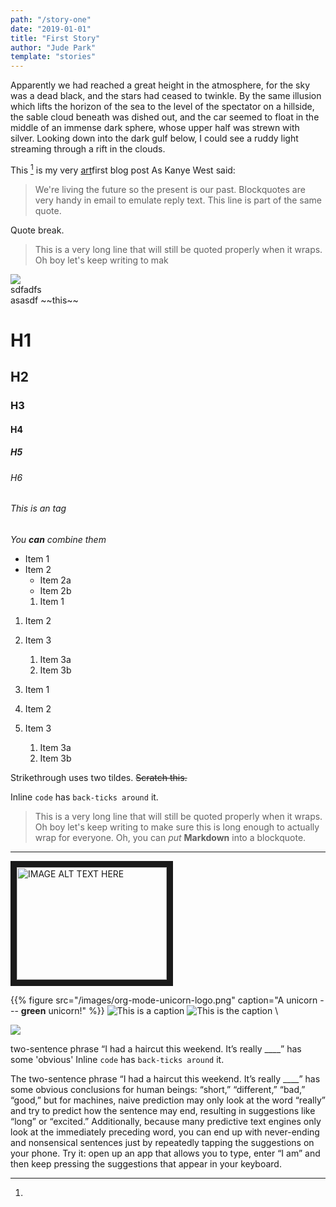 ```yaml
---
path: "/story-one"
date: "2019-01-01"
title: "First Story"
author: "Jude Park"
template: "stories"
---
```


Apparently we had reached a great height in the atmosphere, for the sky was a dead black, and the stars had ceased to twinkle. By the same illusion which lifts the horizon of the sea to the level of the spectator on a hillside, the sable cloud beneath was dished out, and the car seemed to float in the middle of an immense dark sphere, whose upper half was strewn with silver. Looking down into the dark gulf below, I could see a ruddy light streaming through a rift in the clouds.

This [^1] is my very [art](https://art.daneden.me/ "Daniel’s generative art")first blog post As Kanye West said:

> We're living the future so
> the present is our past.
> Blockquotes are very handy in email to emulate reply text.
> This line is part of the same quote.

Quote break.

> This is a very long line that will still be quoted properly when it wraps. Oh boy let's keep writing to mak

<Image src="https://htpr.cnet.com/p/?u=http://upload.wikimedia.org/wikipedia/commons/thumb/6/60/Neighbours_Siamese.jpg/640px-Neighbours_Siamese.jpg&h=Cru336JwgspskIKHDp8AQg"/>
<figcaption>sdfadfs</figcaption>
asasdf
~~this~~

# H1
## H2
### H3
#### H4
##### H5
###### H6

###### This is an tag
_You **can** combine them_
* Item 1
* Item 2
  * Item 2a
  * Item 2b
  1. Item 1
1. Item 2
1. Item 3
   1. Item 3a
   1. Item 3b


1. Item 1
1. Item 2
1. Item 3
   1. Item 3a
   1. Item 3b


Strikethrough uses two tildes. ~~Scratch this.~~

Inline `code` has `back-ticks around` it.


> This is a very long line that will still be quoted properly when it wraps. Oh boy let's keep writing to make sure this is long enough to actually wrap for everyone. Oh, you can *put* **Markdown** into a blockquote. 
---
<a href="http://www.youtube.com/watch?feature=player_embedded&v=YOUTUBE_VIDEO_ID_HERE
" target="_blank"><img src="http://img.youtube.com/vi/YOUTUBE_VIDEO_ID_HERE/0.jpg" 
alt="IMAGE ALT TEXT HERE" width="240" height="180" border="10" /></a>

{{% figure src="/images/org-mode-unicorn-logo.png" caption="A unicorn --- **green** unicorn!" %}}
  ![This is a caption](image.png "This is a title")
![This is the caption](/url/of/image.png) \



<Image src="https://htpr.cnet.com/p/?u=http://upload.wikimedia.org/wikipedia/commons/thumb/6/60/Neighbours_Siamese.jpg/640px-Neighbours_Siamese.jpg&h=Cru336JwgspskIKHDp8AQg" caption="A diagram of possible predictions for a sentence. The English language is difficult to predict because of its flexible sentence structure and context-dependent syntax." />


two-sentence phrase “I had a haircut this weekend. It’s really \_\_\_\_”
  has some 'obvious'
  Inline `code` has `back-ticks around` it.

[^1]:

  The two-sentence phrase “I had a haircut this weekend. It’s really \_\_\_\_”
  has some obvious conclusions for human beings: “short,” “different,” “bad,”
  “good,” but for machines, naive prediction may only look at the word “really”
  and try to predict how the sentence may end, resulting in suggestions like
  “long” or “excited.” Additionally, because many predictive text engines only
  look at the immediately preceding word, you can end up with never-ending and
  nonsensical sentences just by repeatedly tapping the suggestions on your phone.
  Try it: open up an app that allows you to type, enter “I am” and then keep
  pressing the suggestions that appear in your keyboard.

